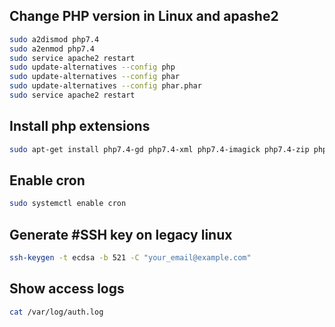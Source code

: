 ## Change PHP version in Linux and apashe2
```bash
sudo a2dismod php7.4
sudo a2enmod php7.4
sudo service apache2 restart
sudo update-alternatives --config php
sudo update-alternatives --config phar
sudo update-alternatives --config phar.phar
sudo service apache2 restart
```

## Install php extensions
```bash
sudo apt-get install php7.4-gd php7.4-xml php7.4-imagick php7.4-zip php7.4-intl php7.4-mysqli php7.4-mbstring php7.4-curl
```

## Enable cron
```bash
sudo systemctl enable cron
```

## Generate #SSH key on legacy linux
```bash
ssh-keygen -t ecdsa -b 521 -C "your_email@example.com"
```

## Show access logs
```bash
cat /var/log/auth.log
```
